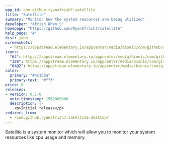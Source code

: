 ```yaml
---
app_id: com.github.ryanafrish7.satellite
title: "Satellite"
summary: "Monitor how the system resources are being utilized"
developer: "Afrish Khan S"
homepage: "https://github.com/RyanAfrish7/satellite"
help_page: "#"
dist: juno
screenshots:
  - https://appstream.elementary.io/appcenter/media/bionic/com/github/ryanafrish7.satellite/FF3DB5089BE63A26C1C0E2E1CF1819A7/screenshots/image-1_orig.png
icons:
  "64": https://appstream.elementary.io/appcenter/media/bionic/com/github/ryanafrish7.satellite/FF3DB5089BE63A26C1C0E2E1CF1819A7/icons/64x64/com.github.ryanafrish7.satellite_com.github.ryanafrish7.satellite.png
  "128": https://appstream.elementary.io/appcenter/media/bionic/com/github/ryanafrish7.satellite/FF3DB5089BE63A26C1C0E2E1CF1819A7/icons/128x128/com.github.ryanafrish7.satellite_com.github.ryanafrish7.satellite.png
  "64@2": https://appstream.elementary.io/appcenter/media/bionic/com/github/ryanafrish7.satellite/FF3DB5089BE63A26C1C0E2E1CF1819A7/icons/64x64@2/com.github.ryanafrish7.satellite_com.github.ryanafrish7.satellite.png
color:
  primary: "#4c158a"
  primary-text: "#fff"
price: 0
releases:
- version: 0.1.0
  unix-timestamp: 1562889600
  description: |-
    <p>Initial release</p>
redirect_from:
  - /com.github.ryanafrish7.satellite.desktop/
---
```


<p>Satellite is a system monitor which will allow you to monitor your system resources like 
    cpu usage and memory.</p>